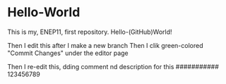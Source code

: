 # Hello-World
This is my, ENEP11, first repository. Hello-(GitHub)World!

Then I edit this after I make a new branch
Then I clik green-colored "Commit Changes" under the editor page

Then I re-edit this, dding comment nd description for this
###########
123456789
